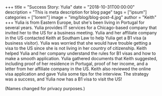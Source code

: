 +++
title = "Success Story: Yulia"
date = "2018-10-31T00:00:00"
description = "This is meta description for blog page"
tags = ["ipsum"]
categories = ["lorem"]
image = "img/blog/blog-post-4.jpg"
author = "Keith"
+++
Yulia is from Eastern Europe, but she's been living in Portugal for several years. Yulia provides IT services for a Chicago-based company that invited her to the US for a business meeting. Yulia and her affiliate company in the US contacted Keith at Southam Law to help Yulia get a B1 visa (a business visitor). Yulia was worried that she would have trouble getting a visa to the US since she is not living in her country of citizenship. Keith helped Yulia and her company understand the rules for B1 visas and how to make a smooth application. Yulia gathered documents that Keith suggested, including proof of her residence in Portugal, proof of her income, and a letter from her affiliate company in the US. Keith also reviewed the online visa application and gave Yulia some tips for the interview. The strategy was a success, and Yulia now has a B1 visa to visit the US!

(Names changed for privacy purposes.)
